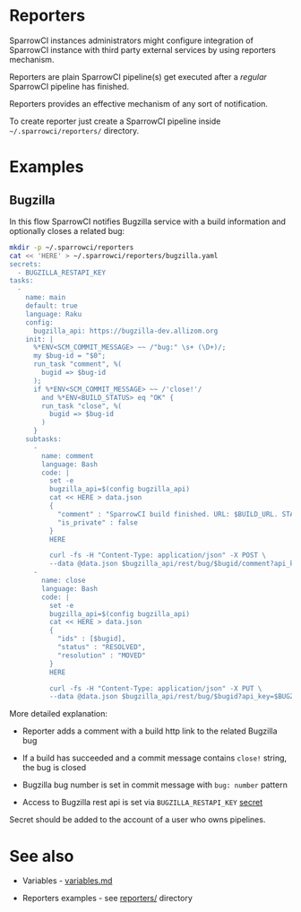 # Reporters

SparrowCI instances administrators might configure integration of SparrowCI instance with
third party external services by using reporters mechanism.

Reporters are plain SparrowCI pipeline(s) get executed after a _regular_ SparrowCI pipeline has finished.

Reporters provides an effective mechanism of any sort of notification. 

To create reporter just create a SparrowCI pipeline inside `~/.sparrowci/reporters/` directory.

# Examples

## Bugzilla

In this flow SparrowCI notifies Bugzilla service with a build information and optionally closes a related bug:

```bash
mkdir -p ~/.sparrowci/reporters
cat << 'HERE' > ~/.sparrowci/reporters/bugzilla.yaml
secrets:
  - BUGZILLA_RESTAPI_KEY
tasks:
  - 
    name: main
    default: true
    language: Raku
    config:
      bugzilla_api: https://bugzilla-dev.allizom.org
    init: |
      %*ENV<SCM_COMMIT_MESSAGE> ~~ /"bug:" \s+ (\D+)/;
      my $bug-id = "$0";
      run_task "comment", %(
        bugid => $bug-id
      );
      if %*ENV<SCM_COMMIT_MESSAGE> ~~ /'close!'/ 
        and %*ENV<BUILD_STATUS> eq "OK" {
        run_task "close", %(
          bugid => $bug-id
        )
      }
    subtasks:
      - 
        name: comment
        language: Bash
        code: |
          set -e
          bugzilla_api=$(config bugzilla_api)
          cat << HERE > data.json
          {
            "comment" : "SparrowCI build finished. URL: $BUILD_URL. STATUS: $BUILD_STATUS",
            "is_private" : false
          }      
          HERE

          curl -fs -H "Content-Type: application/json" -X POST \
          --data @data.json $bugzilla_api/rest/bug/$bugid/comment?api_key=$BUGZILLA_RESTAPI_KEY
      - 
        name: close
        language: Bash
        code: |
          set -e
          bugzilla_api=$(config bugzilla_api)
          cat << HERE > data.json
          {
            "ids" : [$bugid],
            "status" : "RESOLVED",
            "resolution" : "MOVED"
          }          
          HERE

          curl -fs -H "Content-Type: application/json" -X PUT \
          --data @data.json $bugzilla_api/rest/bug/$bugid?api_key=$BUGZILLA_RESTAPI_KEY
```

More detailed explanation:

* Reporter adds a comment with a build http link to the related Bugzilla bug

* If a build has succeeded and a commit message contains `close!` string, the bug is closed

* Bugzilla bug number is set in commit message with `bug: number` pattern

* Access to Bugzilla rest api is set via `BUGZILLA_RESTAPI_KEY` [secret](https://github.com/melezhik/SparrowCI#secrets-management)

Secret should be added to the account of a user who owns pipelines.

# See also

* Variables - [variables.md](variables.md)

* Reporters examples - see [reporters/](https://github.com/melezhik/SparrowCI/tree/main/reporters) directory

